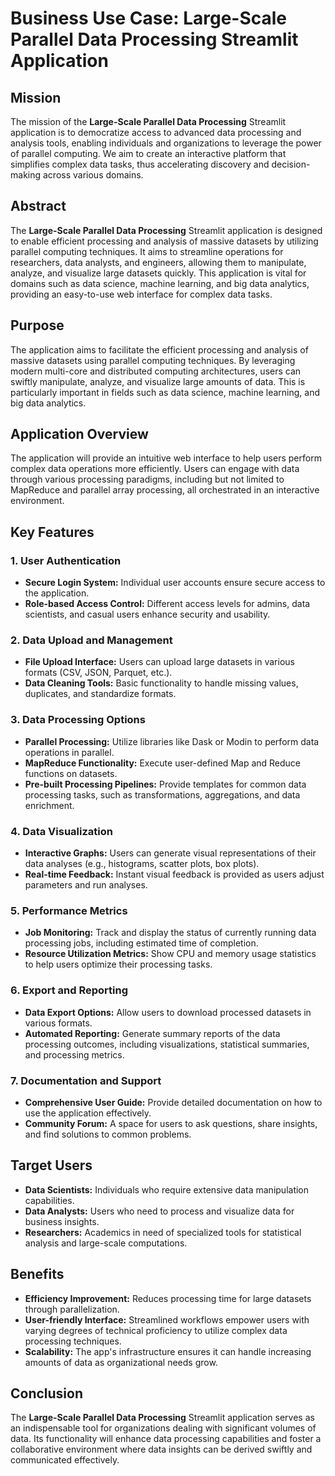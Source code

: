 # Business Use Case: Large-Scale Parallel Data Processing Streamlit Application

## Mission
The mission of the **Large-Scale Parallel Data Processing** Streamlit application is to democratize access to advanced data processing and analysis tools, enabling individuals and organizations to leverage the power of parallel computing. We aim to create an interactive platform that simplifies complex data tasks, thus accelerating discovery and decision-making across various domains.

## Abstract
The **Large-Scale Parallel Data Processing** Streamlit application is designed to enable efficient processing and analysis of massive datasets by utilizing parallel computing techniques. It aims to streamline operations for researchers, data analysts, and engineers, allowing them to manipulate, analyze, and visualize large datasets quickly. This application is vital for domains such as data science, machine learning, and big data analytics, providing an easy-to-use web interface for complex data tasks.

## Purpose
The application aims to facilitate the efficient processing and analysis of massive datasets using parallel computing techniques. By leveraging modern multi-core and distributed computing architectures, users can swiftly manipulate, analyze, and visualize large amounts of data. This is particularly important in fields such as data science, machine learning, and big data analytics.

## Application Overview
The application will provide an intuitive web interface to help users perform complex data operations more efficiently. Users can engage with data through various processing paradigms, including but not limited to MapReduce and parallel array processing, all orchestrated in an interactive environment.

## Key Features

### 1. User Authentication
- **Secure Login System:** Individual user accounts ensure secure access to the application.
- **Role-based Access Control:** Different access levels for admins, data scientists, and casual users enhance security and usability.

### 2. Data Upload and Management
- **File Upload Interface:** Users can upload large datasets in various formats (CSV, JSON, Parquet, etc.).
- **Data Cleaning Tools:** Basic functionality to handle missing values, duplicates, and standardize formats.

### 3. Data Processing Options
- **Parallel Processing:** Utilize libraries like Dask or Modin to perform data operations in parallel.
- **MapReduce Functionality:** Execute user-defined Map and Reduce functions on datasets.
- **Pre-built Processing Pipelines:** Provide templates for common data processing tasks, such as transformations, aggregations, and data enrichment.

### 4. Data Visualization
- **Interactive Graphs:** Users can generate visual representations of their data analyses (e.g., histograms, scatter plots, box plots).
- **Real-time Feedback:** Instant visual feedback is provided as users adjust parameters and run analyses.

### 5. Performance Metrics
- **Job Monitoring:** Track and display the status of currently running data processing jobs, including estimated time of completion.
- **Resource Utilization Metrics:** Show CPU and memory usage statistics to help users optimize their processing tasks.

### 6. Export and Reporting
- **Data Export Options:** Allow users to download processed datasets in various formats.
- **Automated Reporting:** Generate summary reports of the data processing outcomes, including visualizations, statistical summaries, and processing metrics.

### 7. Documentation and Support
- **Comprehensive User Guide:** Provide detailed documentation on how to use the application effectively.
- **Community Forum:** A space for users to ask questions, share insights, and find solutions to common problems.

## Target Users
- **Data Scientists:** Individuals who require extensive data manipulation capabilities.
- **Data Analysts:** Users who need to process and visualize data for business insights.
- **Researchers:** Academics in need of specialized tools for statistical analysis and large-scale computations.

## Benefits
- **Efficiency Improvement:** Reduces processing time for large datasets through parallelization.
- **User-friendly Interface:** Streamlined workflows empower users with varying degrees of technical proficiency to utilize complex data processing techniques.
- **Scalability:** The app's infrastructure ensures it can handle increasing amounts of data as organizational needs grow.

## Conclusion
The **Large-Scale Parallel Data Processing** Streamlit application serves as an indispensable tool for organizations dealing with significant volumes of data. Its functionality will enhance data processing capabilities and foster a collaborative environment where data insights can be derived swiftly and communicated effectively.